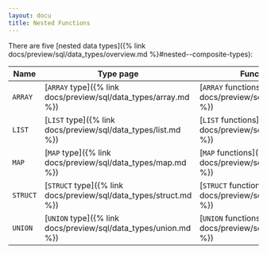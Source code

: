 ```yaml
---
layout: docu
title: Nested Functions
---
```


There are five [nested data types]({% link docs/preview/sql/data_types/overview.md %}#nested--composite-types):

| Name | Type page | Functions page |
|--|---|---|
| `ARRAY`  | [`ARRAY` type]({% link docs/preview/sql/data_types/array.md %})   | [`ARRAY` functions]({% link docs/preview/sql/functions/array.md %})   |
| `LIST`   | [`LIST` type]({% link docs/preview/sql/data_types/list.md %})     | [`LIST` functions]({% link docs/preview/sql/functions/list.md %})     |
| `MAP`    | [`MAP` type]({% link docs/preview/sql/data_types/map.md %})       | [`MAP` functions]({% link docs/preview/sql/functions/map.md %})       |
| `STRUCT` | [`STRUCT` type]({% link docs/preview/sql/data_types/struct.md %}) | [`STRUCT` functions]({% link docs/preview/sql/functions/struct.md %}) |
| `UNION`  | [`UNION` type]({% link docs/preview/sql/data_types/union.md %})   | [`UNION` functions]({% link docs/preview/sql/functions/union.md %})   |
